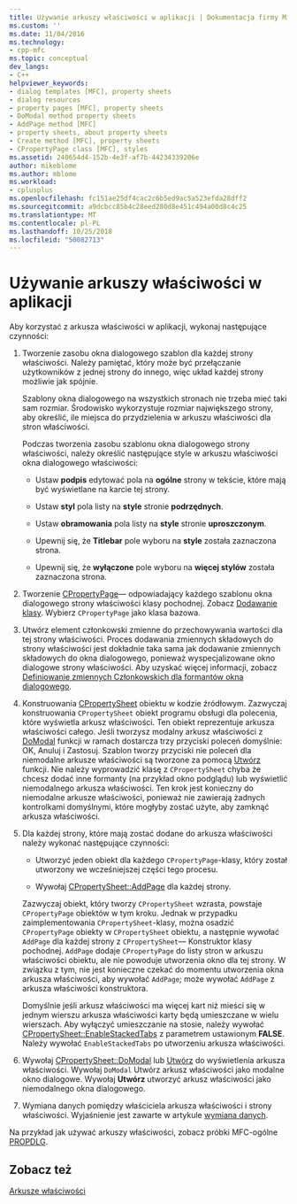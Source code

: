 ```yaml
---
title: Używanie arkuszy właściwości w aplikacji | Dokumentacja firmy Microsoft
ms.custom: ''
ms.date: 11/04/2016
ms.technology:
- cpp-mfc
ms.topic: conceptual
dev_langs:
- C++
helpviewer_keywords:
- dialog templates [MFC], property sheets
- dialog resources
- property pages [MFC], property sheets
- DoModal method property sheets
- AddPage method [MFC]
- property sheets, about property sheets
- Create method [MFC], property sheets
- CPropertyPage class [MFC], styles
ms.assetid: 240654d4-152b-4e3f-af7b-44234339206e
author: mikeblome
ms.author: mblome
ms.workload:
- cplusplus
ms.openlocfilehash: fc151ae25df4cac2c6b5ed9ac5a523efda28dff2
ms.sourcegitcommit: a9dcbcc85b4c28eed280d8e451c494a00d8c4c25
ms.translationtype: MT
ms.contentlocale: pl-PL
ms.lasthandoff: 10/25/2018
ms.locfileid: "50082713"
---
```

# <a name="using-property-sheets-in-your-application"></a>Używanie arkuszy właściwości w aplikacji

Aby korzystać z arkusza właściwości w aplikacji, wykonaj następujące czynności:

1. Tworzenie zasobu okna dialogowego szablon dla każdej strony właściwości. Należy pamiętać, który może być przełączanie użytkowników z jednej strony do innego, więc układ każdej strony możliwie jak spójnie.

   Szablony okna dialogowego na wszystkich stronach nie trzeba mieć taki sam rozmiar. Środowisko wykorzystuje rozmiar największego strony, aby określić, ile miejsca do przydzielenia w arkuszu właściwości dla stron właściwości.

   Podczas tworzenia zasobu szablonu okna dialogowego strony właściwości, należy określić następujące style w arkuszu właściwości okna dialogowego właściwości:

   - Ustaw **podpis** edytować pola na **ogólne** strony w tekście, które mają być wyświetlane na karcie tej strony.

   - Ustaw **styl** pola listy na **style** stronie **podrzędnych**.

   - Ustaw **obramowania** pola listy na **style** stronie **uproszczonym**.

   - Upewnij się, że **Titlebar** pole wyboru na **style** została zaznaczona strona.

   - Upewnij się, że **wyłączone** pole wyboru na **więcej stylów** została zaznaczona strona.

1. Tworzenie [CPropertyPage](../mfc/reference/cpropertypage-class.md)— odpowiadający każdego szablonu okna dialogowego strony właściwości klasy pochodnej. Zobacz [Dodawanie klasy](../ide/adding-a-class-visual-cpp.md). Wybierz `CPropertyPage` jako klasa bazowa.

1. Utwórz element członkowski zmienne do przechowywania wartości dla tej strony właściwości. Proces dodawania zmiennych składowych do strony właściwości jest dokładnie taka sama jak dodawanie zmiennych składowych do okna dialogowego, ponieważ wyspecjalizowane okno dialogowe strony właściwości. Aby uzyskać więcej informacji, zobacz [Definiowanie zmiennych Członkowskich dla formantów okna dialogowego](../windows/defining-member-variables-for-dialog-controls.md).

1. Konstruowania [CPropertySheet](../mfc/reference/cpropertysheet-class.md) obiektu w kodzie źródłowym. Zazwyczaj konstruowania `CPropertySheet` obiekt programu obsługi dla polecenia, które wyświetla arkusz właściwości. Ten obiekt reprezentuje arkusza właściwości całego. Jeśli tworzysz modalny arkusz właściwości z [DoModal](../mfc/reference/cpropertysheet-class.md#domodal) funkcji w ramach dostarcza trzy przyciski poleceń domyślnie: OK, Anuluj i Zastosuj. Szablon tworzy przyciski nie poleceń dla niemodalne arkusze właściwości są tworzone za pomocą [Utwórz](../mfc/reference/cpropertysheet-class.md#create) funkcji. Nie należy wyprowadzić klasę z `CPropertySheet` chyba że chcesz dodać inne formanty (na przykład okno podglądu) lub wyświetlić niemodalnego arkusza właściwości. Ten krok jest konieczny do niemodalne arkusze właściwości, ponieważ nie zawierają żadnych kontrolkami domyślnymi, które mogłyby zostać użyte, aby zamknąć arkusza właściwości.

1. Dla każdej strony, które mają zostać dodane do arkusza właściwości należy wykonać następujące czynności:

   - Utworzyć jeden obiekt dla każdego `CPropertyPage`-klasy, który został utworzony we wcześniejszej części tego procesu.

   - Wywołaj [CPropertySheet::AddPage](../mfc/reference/cpropertysheet-class.md#addpage) dla każdej strony.

   Zazwyczaj obiekt, który tworzy `CPropertySheet` wzrasta, powstaje `CPropertyPage` obiektów w tym kroku. Jednak w przypadku zaimplementowania `CPropertySheet`-klasy, można osadzić `CPropertyPage` obiekty w `CPropertySheet` obiektu, a następnie wywołać `AddPage` dla każdej strony z `CPropertySheet`— Konstruktor klasy pochodnej. `AddPage` dodaje `CPropertyPage` do listy stron w arkuszu właściwości obiektu, ale nie powoduje utworzenia okno dla tej strony. W związku z tym, nie jest konieczne czekać do momentu utworzenia okna arkusza właściwości, aby wywołać `AddPage`; może wywołać `AddPage` z arkusza właściwości konstruktora.

   Domyślnie jeśli arkusz właściwości ma więcej kart niż mieści się w jednym wierszu arkusza właściwości karty będą umieszczane w wielu wierszach. Aby wyłączyć umieszczanie na stosie, należy wywołać [CPropertySheet::EnableStackedTabs](../mfc/reference/cpropertysheet-class.md#enablestackedtabs) z parametrem ustawionym **FALSE**. Należy wywołać `EnableStackedTabs` po utworzeniu arkusza właściwości.

1. Wywołaj [CPropertySheet::DoModal](../mfc/reference/cpropertysheet-class.md#domodal) lub [Utwórz](../mfc/reference/cpropertysheet-class.md#create) do wyświetlenia arkusza właściwości. Wywołaj `DoModal` Utwórz arkusz właściwości jako modalne okno dialogowe. Wywołaj **Utwórz** utworzyć arkusz właściwości jako niemodalnego okna dialogowego.

1. Wymiana danych pomiędzy właściciela arkusza właściwości i strony właściwości. Wyjaśnienie jest zawarte w artykule [wymiana danych](../mfc/exchanging-data.md).

Na przykład jak używać arkuszy właściwości, zobacz próbki MFC-ogólne [PROPDLG](../visual-cpp-samples.md).

## <a name="see-also"></a>Zobacz też

[Arkusze właściwości](../mfc/property-sheets-mfc.md)

